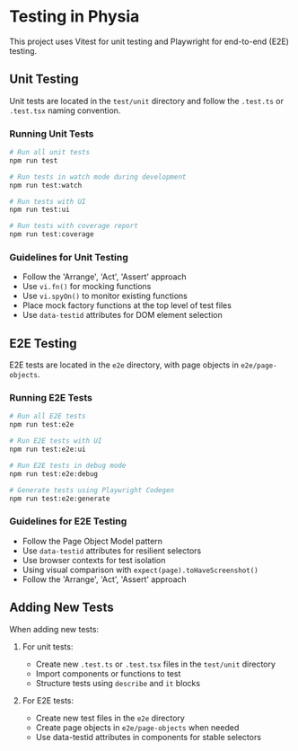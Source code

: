 # Testing in Physia

This project uses Vitest for unit testing and Playwright for end-to-end (E2E) testing.

## Unit Testing

Unit tests are located in the `test/unit` directory and follow the `.test.ts` or `.test.tsx` naming convention.

### Running Unit Tests

```bash
# Run all unit tests
npm run test

# Run tests in watch mode during development
npm run test:watch

# Run tests with UI
npm run test:ui

# Run tests with coverage report
npm run test:coverage
```

### Guidelines for Unit Testing

- Follow the 'Arrange', 'Act', 'Assert' approach
- Use `vi.fn()` for mocking functions
- Use `vi.spyOn()` to monitor existing functions
- Place mock factory functions at the top level of test files
- Use `data-testid` attributes for DOM element selection

## E2E Testing

E2E tests are located in the `e2e` directory, with page objects in `e2e/page-objects`.

### Running E2E Tests

```bash
# Run all E2E tests
npm run test:e2e

# Run E2E tests with UI
npm run test:e2e:ui

# Run E2E tests in debug mode
npm run test:e2e:debug

# Generate tests using Playwright Codegen
npm run test:e2e:generate
```

### Guidelines for E2E Testing

- Follow the Page Object Model pattern
- Use `data-testid` attributes for resilient selectors
- Use browser contexts for test isolation
- Using visual comparison with `expect(page).toHaveScreenshot()`
- Follow the 'Arrange', 'Act', 'Assert' approach

## Adding New Tests

When adding new tests:

1. For unit tests:
   - Create new `.test.ts` or `.test.tsx` files in the `test/unit` directory
   - Import components or functions to test
   - Structure tests using `describe` and `it` blocks

2. For E2E tests:
   - Create new test files in the `e2e` directory
   - Create page objects in `e2e/page-objects` when needed
   - Use data-testid attributes in components for stable selectors 